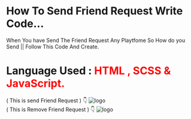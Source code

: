 # How To Send Friend Request Write Code...

When You have Send The Friend Request Any Playtfome So How do you Send || Follow This Code And Create.
<br>

# Language Used : <span style="color:red"> HTML , SCSS & JavaScript. <span>
 ( This is send Friend Request ) 👇
![logo](https://github.com/MohdHadi72/Send-friend-Request-Project-/assets/154020781/7bb38e32-4068-481b-b7b1-202355679893)
<br>
( This is Remove Friend Request ) 👇
![logo](https://github.com/MohdHadi72/Send-friend-Request-Project-/assets/154020781/a457fabd-55fb-4b09-ab3b-208b782f9c50)


